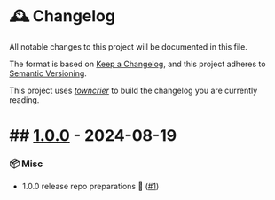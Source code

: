 # 🕰️ Changelog

All notable changes to this project will be documented in this file.

The format is based on [Keep a Changelog](https://keepachangelog.com/en/1.0.0/), and this project adheres to [Semantic Versioning](https://semver.org/spec/v2.0.0.html).

This project uses [*towncrier*](https://towncrier.readthedocs.io/) to build the changelog you are currently reading.

<!-- towncrier release notes start -->

# ## [1.0.0](https://github.com/Infineon/StreamGen/tree/1.0.0) - 2024-08-19

### 📦 Misc

- 1.0.0 release repo preparations 🎉 ([#1](https://github.com/Infineon/StreamGen/issues/1))

